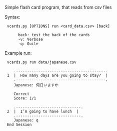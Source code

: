Simple flash card program, that reads from csv files

Syntax:

     vcards.py [OPTIONS] run <card_data.csv> [back]
     
          back: test the back of the cards
          -v: Verbose
          -q: Quite

Example run:

     vcards.py run data/japanese.csv

        .----------------------------------------.
     1  |  How many days are you going to stay?  |
        .----------------------------------------.
        Japanese: 何日いますか
     
        Correct
        Score: 1/1
     
        .-----------------------------.
     2  |  I’m going to have lunch  |
        .-----------------------------.
        Japanese: q
     End Session
